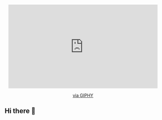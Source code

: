 <div id="header" align="center">
  <iframe src="https://giphy.com/embed/l0ExmuVtODPWy0xP2" width="480" height="269" style="" frameBorder="0" class="giphy-embed" allowFullScreen></iframe><p><a href="https://giphy.com/gifs/nasa-space-2016-l0ExmuVtODPWy0xP2">via GIPHY</a></p>
</div>

## Hi there 👋

<!--
**jollygoodjacob/jollygoodjacob** is a ✨ _special_ ✨ repository because its `README.md` (this file) appears on your GitHub profile.

Here are some ideas to get you started:

- 🔭 I’m currently working on ...
- 🌱 I’m currently learning ...
- 👯 I’m looking to collaborate on ...
- 🤔 I’m looking for help with ...
- 💬 Ask me about ...
- 📫 How to reach me: ...
- 😄 Pronouns: ...
- ⚡ Fun fact: ...
-->
